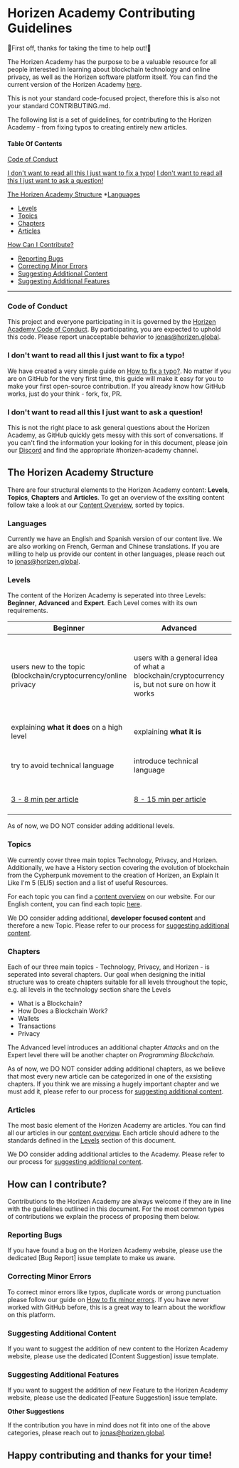 # Horizen Academy Contributing Guidelines

🙏First off, thanks for taking the time to help out!🙏

The Horizen Academy has the purpose to be a valuable resource for all people interested in learning about blockchain technology and online privacy, as well as the Horizen software platform itself. You can find the current version of the Horizen Academy [here](https://academy.horizen.global).

This is not your standard code-focused project, therefore this is also not your standard CONTRIBUTING.md.

The following list is a set of guidelines, for contributing to the Horizen Academy - from fixing typos to creating entirely new articles. 

#### Table Of Contents

[Code of Conduct](#code-of-conduct)

[I don't want to read all this I just want to fix a typo!](#i-dont-want-to-read-all-this-I-just-want-to-fix-a-typo)
[I don't want to read all this I just want to ask a question!](#i-dont-want-to-read-all-this-I-just-want-to-ask-a-question)

[The Horizen Academy Structure](#the-horizen-academy-structure)
 *[Languages](#languages)
  * [Levels](#levels)
  * [Topics](#topics)
  * [Chapters](#chapters)
  * [Articles](#articles)

[How Can I Contribute?](#how-can-i-contribute)
  * [Reporting Bugs](#reporting-bugs)
  * [Correcting Minor Errors](#i-dont-want-to-read-all-this-I-just-want-to-fix-a-typo)
  * [Suggesting Additional Content](#suggesting-additional-content)
  * [Suggesting Additional Features](#suggesting-additional-features)

____________________

### Code of Conduct

This project and everyone participating in it is governed by the [Horizen Academy Code of Conduct](CODE_OF_CONDUCT.md). By participating, you are expected to uphold this code. Please report unacceptable behavior to [jonas@horizen.global](mailto:jonas@horizen.global).

### I don't want to read all this I just want to fix a typo!

We have created a very simple guide on [How to fix a typo?](HOW_TO_FIX_TYPOS.md). No matter if you are on GitHub for the very first time, this guide will make it easy for you to make your first open-source contribution. 
If you already know how GitHub works, just do your think - fork, fix, PR.

### I don't want to read all this I just want to ask a question!

This is not the right place to ask general questions about the Horizen Academy, as GitHub quickly gets messy with this sort of conversations. If you can't find the information your looking for in this document, please join our [Discord](https://discordapp.com/invite/Hu5mQxR) and find the appropriate #horizen-academy channel.

## The Horizen Academy Structure

There are four structural elements to the Horizen Academy content: **Levels**, **Topics**, **Chapters** and **Articles**.
To get an overview of the exsiting content follow take a look at our [Content Overview](https://academy.horizen.global/content-overview/), sorted by topics. 

### Languages

Currently we have an English and Spanish version of our content live. We are also working on French, German and Chinese translations. If you are willing to help us provide our content in other languages, please reach out to [jonas@horizen.global](mailto:jonas@horizen.global).

### Levels

The content of the Horizen Academy is seperated into three Levels: **Beginner**, **Advanced** and **Expert**. Each Level comes with its own requirements.

| Beginner | Advanced | Expert | 
|--|--|--|
| users new to the topic (blockchain/cryptocurrency/online privacy | users with a general idea of what a blockchain/cryptocurrency is, but not sure on how it works | users that have spend significant time with blockchain or with a background in computer science |
| explaining **what it does** on a high level| explaining **what it is** |  explaining **how it works** |
| try to avoid technical language | introduce technical language | frequent use of technical language |
| [3 - 8 min per article](https://niram.org/read/)| [8 - 15 min per article](https://niram.org/read/) | [10 - 20 min per article](https://niram.org/read/) |

As of now, we DO NOT consider adding additional levels.

### Topics

We currently cover three main topics Technology, Privacy, and Horizen.
Additionally, we have a History section covering the evolution of blockchain from the Cypherpunk movement to the creation of Horizen, an Explain It Like I'm 5 (ELI5) section and a list of useful Resources.

For each topic you can find a [content overview](https://academy.horizen.global/content-overview/) on our website. For our English content, you can find each topic [here](_i18n/en/_posts/).

We DO consider adding additional, **developer focused content** and therefore a new Topic. Please refer to our process for [suggesting additional content](#suggesting-additional-content).

### Chapters

Each of our three main topics - Technology, Privacy, and Horizen - is seperated into several chapters. Our goal when designing the initial structure was to create chapters suitable for all levels throughout the topic, e.g. all levels in the technology section share the Levels 

* What is a Blockchain?
* How Does a Blockchain Work?
* Wallets
* Transactions
* Privacy

The Advanced level introduces an additional chapter *Attacks* and on the Expert level there will be another chapter on *Programming Blockchain*.

As of now, we DO NOT consider adding additional chapters, as we believe that most every new article can be categorized in one of the exsisting chapters. 
If you think we are missing a hugely important chapter and we must add it, please refer to our process for [suggesting additional content](#suggesting-additional-content).

### Articles

The most basic element of the Horizen Academy are articles. You can find all our articles in our [content overview](https://academy.horizen.global/content-overview/).
Each article should adhere to the standards defined in the [Levels](#levels) section of this document.

We DO consider adding additional articles to the Academy. Please refer to our process for [suggesting additional content](#suggesting-additional-content).

## How can I contribute?

Contributions to the Horizen Academy are always welcome if they are in line with the guidelines outlined in this document. For the most common types of contributions we explain the process of proposing them below.

### Reporting Bugs

If you have found a bug on the Horizen Academy website, please use the dedicated [Bug Report] issue template to make us aware.

### Correcting Minor Errors

To correct minor errors like typos, duplicate words or wrong punctuation please follow our guide on [How to fix minor errors](HOW-TO-FIX-MINOR-ERRORS.md). If you have never worked with GitHub before, this is a great way to learn about the workflow on this platform.

### Suggesting Additional Content

If you want to suggest the addition of new content to the Horizen Academy website, please use the dedicated [Content Suggestion] issue template.

### Suggesting Additional Features

If you want to suggest the addition of new Feature to the Horizen Academy website, please use the dedicated [Feature Suggestion] issue template.

**Other Suggestions**

If the contribution you have in mind does not fit into one of the above categories, please reach out to [jonas@horizen.global](mailto:jonas@horizen.global).

## Happy contributing and thanks for your time!




